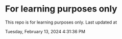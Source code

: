 # For learning purposes only
This repo is for learning purposes only.
Last updated at

Tuesday, February 13, 2024 4:31:36 PM

